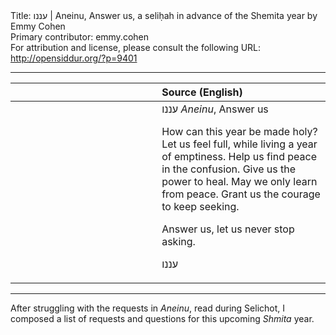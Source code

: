 <html>
<head></head>
<body>
Title: עננו | Aneinu, Answer us, a seliḥah in advance of the Shemita year by Emmy Cohen<br />
Primary contributor: emmy.cohen<br />
For attribution and license, please consult the following URL: <a href="http://opensiddur.org/?p=9401">http://opensiddur.org/?p=9401</a>
<p />
<hr />

<table style="margin-left: auto;margin-right: auto;" class="draggable">
<thead><tr><th id="x" style="text-align: right;"></th><th style="text-align: left;">Source (English)</th></tr></thead>
<tbody>
<tr>
<td style="vertical-align:top;" width="46%">
<div class="liturgy"><span lang="he">

</span></div>
</td>
 
<td style="vertical-align:top;" width="53%">
<div class="english">
עננו <em>Aneinu</em>, Answer us

How can this year be made holy?
Let us feel full, while living a year of emptiness.
Help us find peace in the confusion.
Give us the power to heal.
May we only learn from peace.
Grant us the courage to keep seeking.

Answer us, let us never stop asking.

עננו
</div></td>
</tr>
</tbody></table>

<hr />

After struggling with the requests in <em>Aneinu</em>, read during Selichot, I composed a list of requests and questions for this upcoming <em>Shmita</em> year.
</body>
</html>